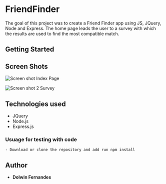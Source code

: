 # FriendFinder

The goal of this project was to create a Friend Finder app using JS, JQuery, Node and Express. The home page leads the user to a survey with which the results are used to find the most compatible match.

## Getting Started

## Screen Shots

![Screen shot]()
Index Page

![Screen shot 2]()
Survey

## Technologies used

- JQuery
- Node.js
- Express.js

### Usuage for testing with code

```
- Download or clone the repository and add run npm install
```

## Author

- **Dolwin Fernandes**
